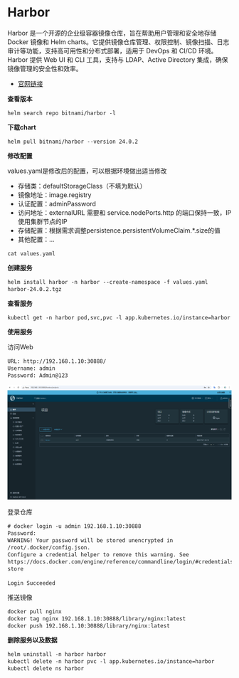# Harbor

Harbor 是一个开源的企业级容器镜像仓库，旨在帮助用户管理和安全地存储 Docker 镜像和 Helm charts。它提供镜像仓库管理、权限控制、镜像扫描、日志审计等功能，支持高可用性和分布式部署，适用于 DevOps 和 CI/CD 环境。Harbor 提供 Web UI 和 CLI 工具，支持与 LDAP、Active Directory 集成，确保镜像管理的安全性和效率。

- [官网链接](https://goharbor.io/)

**查看版本**

```
helm search repo bitnami/harbor -l
```

**下载chart**

```
helm pull bitnami/harbor --version 24.0.2
```

**修改配置**

values.yaml是修改后的配置，可以根据环境做出适当修改

- 存储类：defaultStorageClass（不填为默认）
- 镜像地址：image.registry
- 认证配置：adminPassword
- 访问地址：externalURL 需要和 service.nodePorts.http 的端口保持一致，IP使用集群节点的IP
- 存储配置：根据需求调整persistence.persistentVolumeClaim.*.size的值
- 其他配置：...

```
cat values.yaml
```

**创建服务**

```
helm install harbor -n harbor --create-namespace -f values.yaml harbor-24.0.2.tgz
```

**查看服务**

```
kubectl get -n harbor pod,svc,pvc -l app.kubernetes.io/instance=harbor
```

**使用服务**

访问Web

```
URL: http://192.168.1.10:30888/
Username: admin
Password: Admin@123
```

![image-20241204154811044](./assets/image-20241204154811044.png)

登录仓库

```
# docker login -u admin 192.168.1.10:30888
Password:
WARNING! Your password will be stored unencrypted in /root/.docker/config.json.
Configure a credential helper to remove this warning. See
https://docs.docker.com/engine/reference/commandline/login/#credentials-store

Login Succeeded
```

推送镜像

```
docker pull nginx
docker tag nginx 192.168.1.10:30888/library/nginx:latest
docker push 192.168.1.10:30888/library/nginx:latest
```

**删除服务以及数据**

```
helm uninstall -n harbor harbor
kubectl delete -n harbor pvc -l app.kubernetes.io/instance=harbor
kubectl delete ns harbor
```

